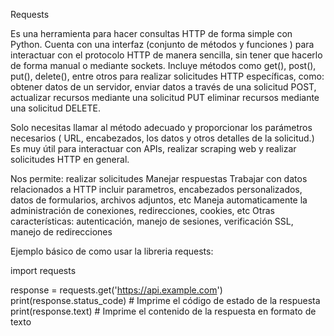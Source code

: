 Requests

Es una herramienta para hacer consultas HTTP de forma simple con Python.
Cuenta con una interfaz (conjunto de métodos y funciones ) para interactuar con el protocolo HTTP de manera sencilla, sin tener que hacerlo de forma manual o mediante sockets.
Incluye métodos como get(), post(), put(), delete(), entre otros para realizar solicitudes HTTP específicas, como:
 obtener datos de un servidor, 
enviar datos a través de una solicitud POST, 
actualizar recursos mediante una solicitud PUT 
eliminar recursos mediante una solicitud DELETE. 


Solo necesitas llamar al método adecuado y proporcionar los parámetros necesarios ( URL, encabezados, los datos y otros detalles de la solicitud.)
Es muy útil para interactuar con APIs, realizar scraping web y realizar solicitudes HTTP en general.

Nos permite:
realizar solicitudes 
Manejar respuestas
Trabajar con datos relacionados a HTTP 
incluir parametros, encabezados personalizados, datos de formularios, archivos adjuntos, etc
Maneja automaticamente la administración de conexiones, redirecciones, cookies, etc
Otras características:
autenticación, 
manejo de sesiones, 
verificación SSL, 
manejo de redirecciones

Ejemplo básico de como usar la libreria requests:

import requests

response = requests.get('https://api.example.com')
print(response.status_code)  # Imprime el código de estado de la respuesta
print(response.text)  # Imprime el contenido de la respuesta en formato de texto


